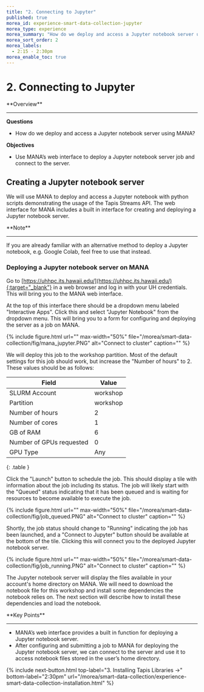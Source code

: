 ```yaml
---
title: "2. Connecting to Jupyter"
published: true
morea_id: experience-smart-data-collection-jupyter
morea_type: experience
morea_summary: "How do we deploy and access a Jupyter notebook server using MANA?"
morea_sort_order: 2
morea_labels:
  - 2:15 - 2:30pm
morea_enable_toc: true
---
```


# 2. Connecting to Jupyter

<div class="alert alert-success mt-3" role="alert" markdown="1">
<i class="fa-solid fa-globe fa-xl"></i> **Overview**
<hr/>

**Questions**
  * How do we deploy and access a Jupyter notebook server using MANA?

**Objectives**
  * Use MANA’s web interface to deploy a Jupyter notebook server job and connect to the server.
</div>

## Creating a Jupyter notebook server

We will use MANA to deploy and access a Jupyter notebook with python scripts demonstrating the usage of the Tapis Streams API. The web interface for MANA includes a built in interface for creating and deploying a Jupyter notebook server.

<div class="alert alert-info" role="alert" markdown="1">
<i class="fa-solid fa-circle-info fa-xl"></i> **Note**
<hr/>
If you are already familiar with an alternative method to deploy a Jupyter notebook, e.g. Google Colab, feel free to use that instead.
</div>

### Deploying a Jupyter notebook server on MANA

Go to [https://uhhpc.its.hawaii.edu/](https://uhhpc.its.hawaii.edu/){:target="_blank"} in a web browser and log in with your UH credentials. This will bring you to the MANA web interface.

At the top of this interface there should be a dropdown menu labeled "Interactive Apps". Click this and select "Jupyter Notebook" from the dropdown menu. This will bring you to a form for configuring and deploying the server as a job on MANA.

{% include figure.html url="" max-width="50%" file="/morea/smart-data-collection/fig/mana_jupyter.PNG" alt="Connect to cluster" caption="" %}


We will deploy this job to the workshop partition. Most of the default settings for this job should work, but increase the "Number of hours" to 2. These values should be as follows:

| Field                     | Value       |
| ------------------------- | ----------- |
| SLURM Account             | workshop    |
| Partition                 | workshop    |
| Number of hours           | 2           |
| Number of cores           | 1           |
| GB of RAM                 | 6           |
| Number of GPUs requested  | 0           |
| GPU Type                  | Any         |
{: .table }

Click the "Launch" button to schedule the job. This should display a tile with information about the job including its status. The job will likely start with the "Queued" status indicating that it has been queued and is waiting for resources to become available to execute the job.

{% include figure.html url="" max-width="50%" file="/morea/smart-data-collection/fig/job_queued.PNG" alt="Connect to cluster" caption="" %}

Shortly, the job status should change to "Running" indicating the job has been launched, and a "Connect to Jupyter" button should be available at the bottom of the tile. Clicking this will connect you to the deployed Jupyter notebook server.

{% include figure.html url="" max-width="50%" file="/morea/smart-data-collection/fig/job_running.PNG" alt="Connect to cluster" caption="" %}


The Jupyter notebook server will display the files available in your account's home directory on MANA. We will need to download the notebook file for this workshop and install some dependencies the notebook relies on. The next section will describe how to install these dependencies and load the notebook.

<div class="alert alert-success mt-3" role="alert" markdown="1">
<i class="fa-solid fa-globe fa-xl"></i> **Key Points**
<hr/>

* MANA’s web interface provides a built in function for deploying a Jupyter notebook server.
* After configuring and submitting a job to MANA for deploying the Jupyter notebook server, we can connect to the server and use it to access notebook files stored in the user’s home directory.
</div>


{% include next-button.html
top-label="3. Installing Tapis Libraries ->"
bottom-label="2:30pm"
url="/morea/smart-data-collection/experience-smart-data-collection-installation.html" %}
